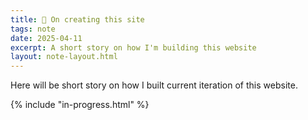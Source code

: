 ```yaml
---
title: 🌱 On creating this site
tags: note
date: 2025-04-11
excerpt: A short story on how I'm building this website
layout: note-layout.html
---
```

Here will be short story on how I built current iteration of this website.

{% include "in-progress.html" %}